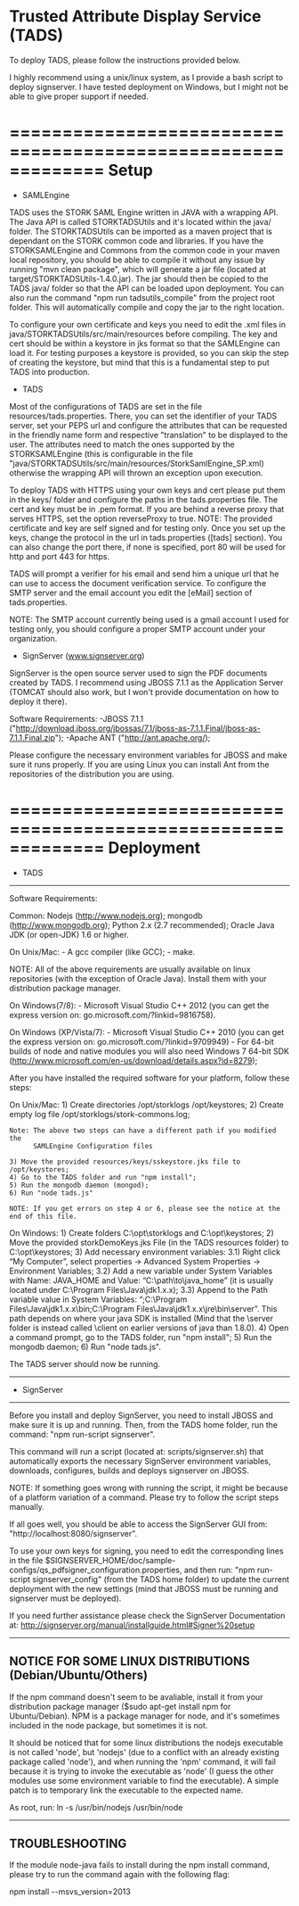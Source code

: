
Trusted Attribute Display Service (TADS)
========================================

To deploy TADS, please follow the instructions provided below.

I highly recommend using a unix/linux system, as I provide a bash script to deploy
signserver. I have tested deployment on Windows, but I might not be able to give
proper support if needed. 


=============================================================
Setup
=============================================================

* SAMLEngine

TADS uses the STORK SAML Engine written in JAVA with a wrapping API.
The Java API is called STORKTADSUtils and it's located within the java/ folder.
The STORKTADSUtils can be imported as a maven project that is dependant on the STORK
common code and libraries. If you have the STORKSAMLEngine and Commons from the
common code in your maven local repository, you should be able to compile it without
any issue by running "mvn clean package", which will generate a jar file (located at
target/STORKTADSUtils-1.4.0.jar). The jar should then be copied to the TADS java/ folder 
so that the API can be loaded upon deployment. You can also run the command 
"npm run tadsutils_compile" from the project root folder. This will automatically
compile and copy the jar to the right location.

To configure your own certificate and keys you need to edit the .xml files in 
java/STORKTADSUtils/src/main/resources before compiling. The key and cert should
be within a keystore in jks format so that the SAMLEngine can load it. For testing
purposes a keystore is provided, so you can skip the step of creating the keystore,
but mind that this is a fundamental step to put TADS into production.


* TADS

Most of the configurations of TADS are set in the file resources/tads.properties.
There, you can set the identifier of your TADS server, set your PEPS url and configure 
the attributes that can be requested in the friendly name form and respective 
"translation" to be displayed to the user. The attributes need to match the ones
supported by the STORKSAMLEngine (this is configurable in the file 
"java/STORKTADSUtils/src/main/resources/StorkSamlEngine_SP.xml) otherwise the 
wrapping API will thrown an exception upon execution.

To deploy TADS with HTTPS using your own keys and cert please put them in the keys/
folder and configure the paths in the tads.properties file. The cert and key must be 
in .pem format.
If you are behind a reverse proxy that serves HTTPS, set the option reverseProxy to
true.
NOTE: The provided certificate and key are self signed and for testing only.
Once you set up the keys, change the protocol in the url in tads.properties 
([tads] section). You can also change the port there, if none is specified, port
80 will be used for http and port 443 for https.

TADS will prompt a verifier for his email and send him a unique url that he can
use to access the document verification service. To configure the SMTP server and 
the email account you edit the [eMail] section of tads.properties.

NOTE: The SMTP account currently being used is a gmail account I used for testing only,
      you should configure a proper SMTP account under your organization.


* SignServer (www.signserver.org)

SignServer is the open source server used to sign the PDF documents created by 
TADS. I recommend using JBOSS 7.1.1 as the Application Server (TOMCAT should also
work, but I won't provide documentation on how to deploy it there).

Software Requirements:
  -JBOSS 7.1.1 ("http://download.jboss.org/jbossas/7.1/jboss-as-7.1.1.Final/jboss-as-7.1.1.Final.zip");
  -Apache ANT ("http://ant.apache.org/);

Please configure the necessary environment variables for JBOSS and make sure it
runs properly. If you are using Linux you can install Ant from the repositories of 
the distribution you are using.


=============================================================
Deployment
=============================================================

  * TADS
  ------

 Software Requirements:

  Common:
    Nodejs (http://www.nodejs.org);
    mongodb (http://www.mongodb.org);
    Python 2.x (2.7 recommended);
    Oracle Java JDK (or open-JDK) 1.6 or higher.

  On Unix/Mac:
    - A gcc compiler (like GCC);
    - make.

  NOTE: All of the above requirements are usually available on linux repositories
        (with the exception of Oracle Java).
        Install them with your distribution package manager.

  On Windows(7/8):
    - Microsoft Visual Studio C++ 2012 (you can get the express version on: 
        go.microsoft.com/?linkid=9816758).

  On Windows (XP/Vista/7):
    - Microsoft Visual Studio C++ 2010 (you can get the express version on: 
        go.microsoft.com/?linkid=9709949)
    - For 64-bit builds of node and native modules you will also need 
        Windows 7 64-bit SDK (http://www.microsoft.com/en-us/download/details.aspx?id=8279);
  

After you have installed the required software for your platform, follow these steps:

  On Unix/Mac:
    1) Create directories /opt/storklogs /opt/keystores;
    2) Create empty log file /opt/storklogs/stork-commons.log;
    
    Note: The above two steps can have a different path if you modified the 
          SAMLEngine Configuration files 

    3) Move the provided resources/keys/sskeystore.jks file to /opt/keystores;
    4) Go to the TADS folder and run "npm install";
    5) Run the mongodb daemon (mongod);
    6) Run "node tads.js"

    NOTE: If you get errors on step 4 or 6, please see the notice at the end of this file.

  On Windows:
    1) Create folders C:\opt\storklogs and C:\opt\keystores;
    2) Move the provided storkDemoKeys.jks File (in the TADS resources folder) 
          to C:\opt\keystores;
    3) Add necessary environment variables:
      3.1) Right click “My Computer”, select properties -> 
              Advanced System Properties -> Environment Variables;
      3.2) Add a new variable under System Variables with Name: JAVA_HOME 
              and Value: “C:\path\to\java_home” (it is usually located under 
              C:\Program Files\Java\jdk1.x.x);
      3.3) Append to the Path variable value in System Variables: 
              “;C:\Program Files\Java\jdk1.x.x\bin;C:\Program Files\Java\jdk1.x.x\jre\bin\server”. 
              This path depends on where your java SDK is installed (Mind that 
              the \server folder is instead called \client on earlier versions 
              of java than 1.8.0).
    4) Open a command prompt, go to the TADS folder, run "npm install";
    5) Run the mongodb daemon;
    6) Run "node tads.js".


The TADS server should now be running.

-------------------------------------------------------------

* SignServer
------------

Before you install and deploy SignServer, you need to install JBOSS and make sure
it is up and running. Then, from the TADS home folder, run the command: 
"npm run-script signserver".

This command will run a script (located at: scripts/signserver.sh) that automatically 
exports the necessary SignServer environment variables, downloads, configures, builds 
and deploys signserver on JBOSS.

NOTE: If something goes wrong with running the script, it might be because of a 
      platform variation of a command. Please try to follow the script steps manually.

If all goes well, you should be able to access the SignServer GUI from:
"http://localhost:8080/signserver".

To use your own keys for signing, you need to edit the corresponding lines
in the file $SIGNSERVER_HOME/doc/sample-configs/qs_pdfsigner_configuration.properties,
and then run: "npm run-script signserver_config" (from the TADS home folder) 
to update the current deployment with the new settings (mind that JBOSS must be
running and signserver must be deployed).

If you need further assistance please check the SignServer Documentation at: 
http://signserver.org/manual/installguide.html#Signer%20setup

-------------------------------------------------------------
NOTICE FOR SOME LINUX DISTRIBUTIONS (Debian/Ubuntu/Others)
-------------------------------------------------------------

If the npm command doesn't seem to be avaliable, install it from your distribution
package manager ($sudo apt-get install npm for Ubuntu/Debian). NPM is a package 
manager for node, and it's sometimes included in the node package, but sometimes 
it is not.

It should be noticed that for some linux distributions the nodejs executable 
is not called 'node', but 'nodejs' (due to a conflict with an already existing 
package called 'node'), and when running the 'npm' command, it will fail because
it is trying to invoke the executable as 'node' (I guess the other modules use 
some environment variable to find the executable). A simple patch is to temporary 
link the executable to the expected name.

As root, run:
ln -s /usr/bin/nodejs /usr/bin/node

-------------------------------------------------------------

TROUBLESHOOTING
---------------

If the module node-java fails to install during the npm install command, please
try to run the command again with the following flag:

npm install --msvs_version=2013


